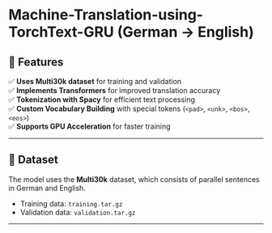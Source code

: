 # Machine-Translation-using-TorchText-GRU (German → English) 

## 🚀 Features  
✅ **Uses Multi30k dataset** for training and validation  
✅ **Implements Transformers** for improved translation accuracy  
✅ **Tokenization with Spacy** for efficient text processing  
✅ **Custom Vocabulary Building** with special tokens (`<pad>`, `<unk>`, `<bos>`, `<eos>`)  
✅ **Supports GPU Acceleration** for faster training  

---

## 📂 Dataset  
The model uses the **Multi30k** dataset, which consists of parallel sentences in German and English.  
- Training data: `training.tar.gz`  
- Validation data: `validation.tar.gz`  

---
